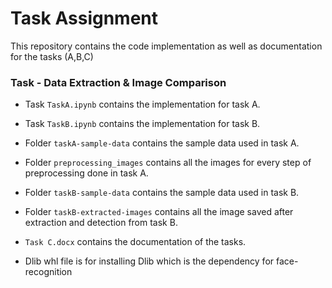 # Task Assignment

This repository contains the code implementation as well as documentation for the tasks (A,B,C)

### Task - Data Extraction & Image Comparison 

- Task `TaskA.ipynb` contains the implementation for task A.

- Task `TaskB.ipynb` contains the implementation for task B.

- Folder `taskA-sample-data` contains the sample data used in task A.

- Folder `preprocessing_images` contains all the images for every step of preprocessing done in task A.

- Folder `taskB-sample-data` contains the sample data used in task B.

- Folder `taskB-extracted-images` contains all the image saved after extraction and detection from task B.

- `Task C.docx` contains the documentation of the tasks.

- Dlib whl file is for installing Dlib which is the dependency for face-recognition

 

